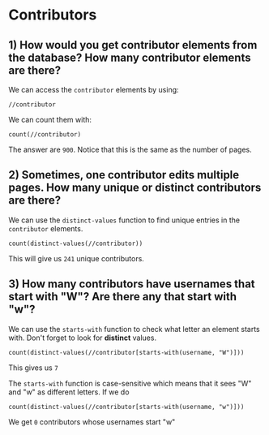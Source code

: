 # Contributors 


## 1) How would you get contributor elements from the database? How many contributor elements are there?

We can access the `contributor` elements by using: 

```
//contributor
```

We can count them with:


```
count(//contributor)
```

The answer are `900`. Notice that this is the same as the number of pages. 


## 2) Sometimes, one contributor edits multiple pages. How many unique or distinct contributors are there?

We can use the `distinct-values` function to find unique entries in the `contributor` elements. 

```
count(distinct-values(//contributor))
```

This will give us `241` unique contributors.


## 3) How many contributors have usernames that start with "W"? Are there any that start with "w"?

We can use the `starts-with` function to check what letter an element starts with. Don't forget to look for **distinct** values. 
```
count(distinct-values(//contributor[starts-with(username, "W")]))
```

This gives us `7`

The `starts-with` function is case-sensitive which means that it sees "W" and "w" as different letters. If we do 
```
count(distinct-values(//contributor[starts-with(username, "w")]))
```

We get `0` contributors whose usernames start "w"



